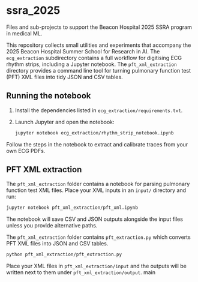 # ssra_2025
Files and sub-projects to support the Beacon Hospital 2025 SSRA program in medical ML.

This repository collects small utilities and experiments that accompany the 2025
Beacon Hospital Summer School for Research in AI.  The `ecg_extraction`
subdirectory contains a full workflow for digitising ECG rhythm strips,
including a Jupyter notebook. The `pft_xml_extraction` directory provides a
command line tool for turning pulmonary function test (PFT) XML files into
tidy JSON and CSV tables.

## Running the notebook

1. Install the dependencies listed in
   `ecg_extraction/requirements.txt`.
2. Launch Jupyter and open the notebook:

   ```bash
   jupyter notebook ecg_extraction/rhythm_strip_notebook.ipynb
   ```

Follow the steps in the notebook to extract and calibrate traces from your own
ECG PDFs.

## PFT XML extraction

The `pft_xml_extraction` folder contains a notebook for parsing pulmonary function test XML files.
Place your XML inputs in an `input/` directory and run:

```bash
jupyter notebook pft_xml_extraction/pft_xml.ipynb
```

The notebook will save CSV and JSON outputs alongside the input files unless you provide alternative paths.

The `pft_xml_extraction` folder contains `pft_extraction.py` which converts PFT
XML files into JSON and CSV tables.

```bash
python pft_xml_extraction/pft_extraction.py
```

Place your XML files in `pft_xml_extraction/input` and the outputs will be
written next to them under `pft_xml_extraction/output`.
main
